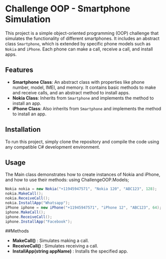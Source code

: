 # Challenge OOP - Smartphone Simulation

This project is a simple object-oriented programming (OOP) challenge that simulates the functionality of different smartphones. It includes an abstract class `Smartphone`, which is extended by specific phone models such as `Nokia` and `iPhone`. Each phone can make a call, receive a call, and install apps.

## Features

- **Smartphone Class**: An abstract class with properties like phone number, model, IMEI, and memory. It contains basic methods to make and receive calls, and an abstract method to install apps.
- **Nokia Class**: Inherits from `Smartphone` and implements the method to install an app.
- **iPhone Class**: Also inherits from `Smartphone` and implements the method to install an app.

## Installation

To run this project, simply clone the repository and compile the code using any compatible C# development environment.

## Usage

The Main class demonstrates how to create instances of Nokia and iPhone, and how to use their methods:
using ChallengeOOP.Models;

```csharp
Nokia nokia = new Nokia("+11945947571", "Nokia 120", "ABC123", 128);
nokia.MakeCall();
nokia.ReceiveCall();
nokia.InstallApp("Whatsapp");
iPhone iphone = new iPhone("+11945947571", "iPhone 12", "ABC123", 64);
iphone.MakeCall();
iphone.ReceiveCall();
iphone.InstallApp("Facebook");
```
##Methods
- **MakeCall()** : Simulates making a call.
- **ReceiveCall()** : Simulates receiving a call.
- **InstallApp(string appName)** : Installs the specified app.


